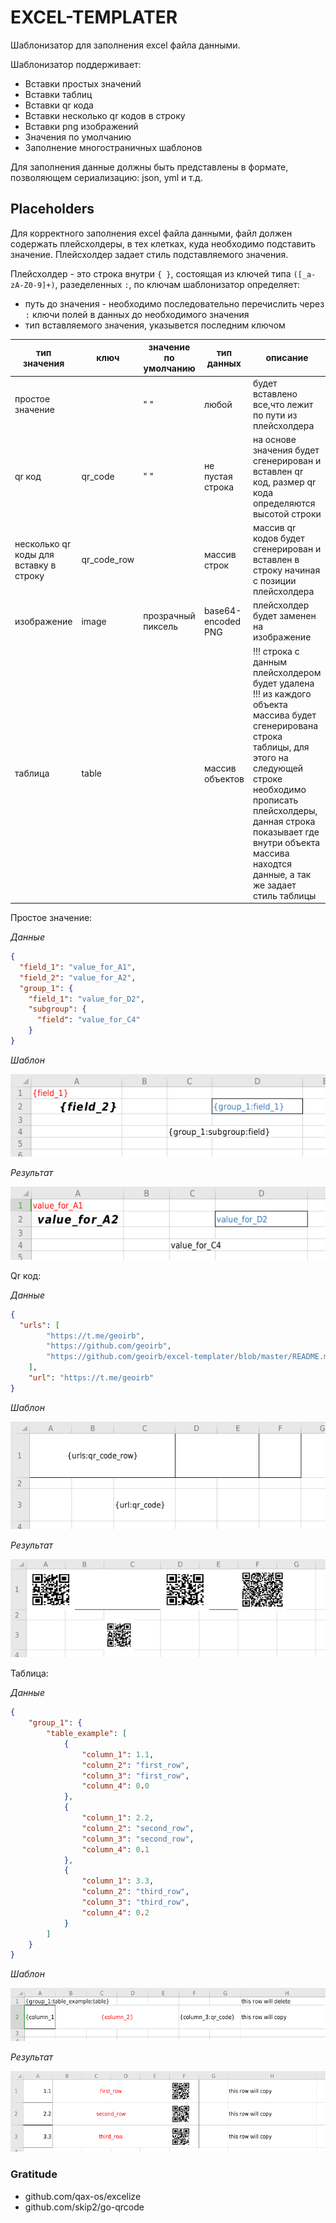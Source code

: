 # EXCEL-TEMPLATER

Шаблонизатор для заполнения excel файла данными.

Шаблонизатор поддерживает:
* Вставки простых значений
* Вставки таблиц
* Вставки qr кода
* Вставки несколько qr кодов в строку
* Вставки png изображений
* Значения по умолчанию
* Заполнение многостраничных шаблонов

Для заполнения данные должны быть представлены в формате, позволяющем сериализацию: json, yml и т.д. 

## Placeholders

Для корректного заполнения excel файла данными, файл должен содержать плейсхолдeры, в тех клетках, куда необходимо подставить значение. Плейсхолдер задает стиль подставляемого значения.

Плейсхолдер - это строка внутри `{ }`, состоящая из ключей типа `([_a-zA-Z0-9]+)`, разеделенных `:`, по ключам шаблонизатор определяет:
- путь до значения - необходимо последовательно перечислить через `:` ключи полей в данных до необходимого значения
- тип вставляемого значения, указывется последним ключом
  
| тип значения                           | ключ        | значение по умолчанию | тип данных       | описание                                                                                            |
|----------------------------------------|-------------|-----------------------|------------------|-----------------------------------------------------------------------------------------------------|
| простое значение                       |             | " "                   | любой            | будет вставлено все,что лежит по пути из плейсхолдера                                               |
| qr код                                 | qr_code     | " "                   | не пустая строка | на основе значения будет сгенерирован и вставлен qr код, размер qr кода определяются высотой строки |
| несколько qr коды для вставку в строку | qr_code_row |                       | массив строк     | массив qr кодов будет сгенерирован и вставлен в строку начиная с позиции плейсхолдера               |
| изображение                            | image       | прозрачный пиксель    | base64-encoded PNG | плейсхолдер будет заменен на изображение  
| таблица                                | table       |                       | массив объектов  | !!! строка с данным плейсхолдером будет удалена !!! из каждого объекта массива будет сгенерирована строка таблицы, для этого на следующей строке необходимо прописать плейсхолдеры, данная строка показывает где внутри объекта массива находтся данные, а так же задает стиль таблицы |

Простое значение:

_Данные_

```json
{
  "field_1": "value_for_A1",
  "field_2": "value_for_A2",
  "group_1": {
    "field_1": "value_for_D2",
    "subgroup": {
      "field": "value_for_C4"
    }
}
```

_Шаблон_

![simple_value_template](images/simple_value_template.png)

_Результат_

![simple_value_result](images/simple_value_result.png)

Qr код:

_Данные_

```json
{
  "urls": [
		"https://t.me/geoirb",
		"https://github.com/geoirb",
		"https://github.com/geoirb/excel-templater/blob/master/README.md"
	],
	"url": "https://t.me/geoirb"
}
```

_Шаблон_

![qr_code_template](images/qr_code_template.png)

_Результат_

![qr_code_result](images/qr_code_result.png)


Таблица:

_Данные_

```json
{
	"group_1": {
		"table_example": [
			{
				"column_1": 1.1,
				"column_2": "first_row",
				"column_3": "first_row",
				"column_4": 0.0
			},
			{
				"column_1": 2.2,
				"column_2": "second_row",
				"column_3": "second_row",
				"column_4": 0.1
			},
			{
				"column_1": 3.3,
				"column_2": "third_row",
				"column_3": "third_row",
				"column_4": 0.2
			}
		]
	}
}
```

_Шаблон_

![table_template](images/table_template.png)

_Результат_

![table_result](images/table_result.png)

### Gratitude

- github.com/qax-os/excelize
- github.com/skip2/go-qrcode
